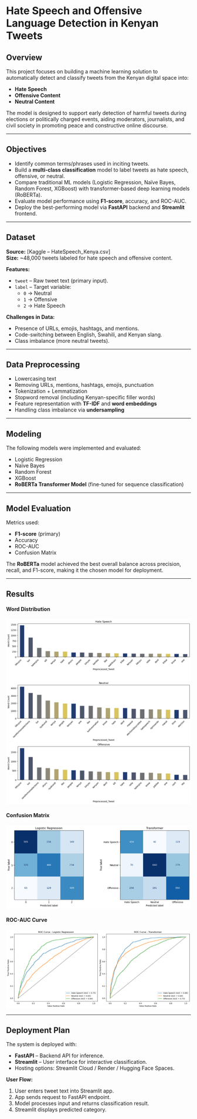 # Hate Speech and Offensive Language Detection in Kenyan Tweets

## Overview
This project focuses on building a machine learning solution to automatically detect and classify tweets from the Kenyan digital space into:
- **Hate Speech**
- **Offensive Content**
- **Neutral Content**

The model is designed to support early detection of harmful tweets during elections or politically charged events, aiding moderators, journalists, and civil society in promoting peace and constructive online discourse.

---

## Objectives
- Identify common terms/phrases used in inciting tweets.
- Build a **multi-class classification** model to label tweets as hate speech, offensive, or neutral.
- Compare traditional ML models (Logistic Regression, Naïve Bayes, Random Forest, XGBoost) with transformer-based deep learning models (RoBERTa).
- Evaluate model performance using **F1-score**, accuracy, and ROC-AUC.
- Deploy the best-performing model via **FastAPI** backend and **Streamlit** frontend.

---

## Dataset
**Source:** [Kaggle – HateSpeech_Kenya.csv]  
**Size:** ~48,000 tweets labeled for hate speech and offensive content.  

**Features:**
- `tweet` – Raw tweet text (primary input).
- `label` – Target variable:  
  - `0` → Neutral  
  - `1` → Offensive  
  - `2` → Hate Speech  

**Challenges in Data:**
- Presence of URLs, emojis, hashtags, and mentions.
- Code-switching between English, Swahili, and Kenyan slang.
- Class imbalance (more neutral tweets).

---

## Data Preprocessing
- Lowercasing text  
- Removing URLs, mentions, hashtags, emojis, punctuation  
- Tokenization + Lemmatization  
- Stopword removal (including Kenyan-specific filler words)  
- Feature representation with **TF-IDF** and **word embeddings**  
- Handling class imbalance via **undersampling**  

---

## Modeling
The following models were implemented and evaluated:
- Logistic Regression
- Naïve Bayes
- Random Forest
- XGBoost
- **RoBERTa Transformer Model** (fine-tuned for sequence classification)

---

## Model Evaluation
Metrics used:
- **F1-score** (primary)
- Accuracy
- ROC-AUC
- Confusion Matrix

The **RoBERTa** model achieved the best overall balance across precision, recall, and F1-score, making it the chosen model for deployment.

---
## Results
#### Word Distribution
![Word Distribution](images/word_dist.png)

#### Confusion Matrix
![Confusion Matrix](images/conf_matrix.png)

#### ROC-AUC Curve
![auc-roc](images/auc_roc.png)

---


## Deployment Plan
The system is deployed with:
- **FastAPI** – Backend API for inference.
- **Streamlit** – User interface for interactive classification.
- Hosting options: Streamlit Cloud / Render / Hugging Face Spaces.

**User Flow:**
1. User enters tweet text into Streamlit app.
2. App sends request to FastAPI endpoint.
3. Model processes input and returns classification result.
4. Streamlit displays predicted category.





